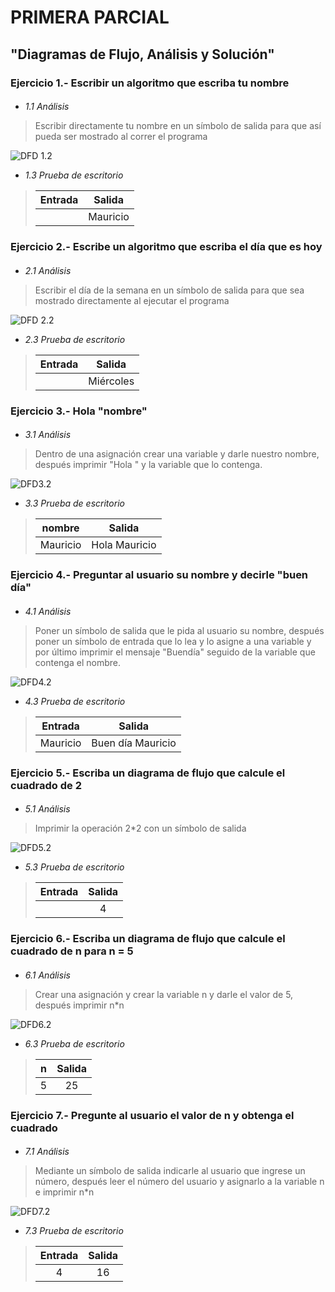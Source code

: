 # PRIMERA PARCIAL
## "Diagramas de Flujo, Análisis y Solución"
### Ejercicio 1.- Escribir un algoritmo que escriba tu nombre
####
* *1.1 Análisis*
> Escribir directamente tu nombre en un símbolo de salida para que así pueda ser mostrado al correr el programa

![DFD 1.2](https://github.com/MauriGGH/MauriGGH/blob/main/DFD1.png?raw=true)
* *1.3 Prueba de escritorio*
> |Entrada|Salida|
> |:---:|:---:|
> ||Mauricio|
### Ejercicio 2.- Escribe un algoritmo que escriba el día que es hoy
####
* *2.1 Análisis*
> Escribir el día de la semana en un símbolo de salida para que sea mostrado directamente al ejecutar el programa

![DFD 2.2](https://github.com/MauriGGH/MauriGGH/blob/main/DFD2.png?raw=true)
* *2.3 Prueba de escritorio*
> |Entrada|Salida|
> |---|:---:|
> ||Miércoles|
### Ejercicio 3.- Hola "nombre"
####
* *3.1 Análisis*
> Dentro de una asignación crear una variable y darle nuestro nombre, después imprimir "Hola " y la variable que lo contenga.

  ![DFD3.2](https://github.com/MauriGGH/MauriGGH/blob/main/DFD3.png?raw=true)
* *3.3 Prueba de escritorio*
> |nombre|Salida|
> |:---:|:----------------:|
> |Mauricio|Hola Mauricio|
### Ejercicio 4.- Preguntar al usuario su nombre y decirle "buen día" <nombre>
####
* *4.1 Análisis*
> Poner un símbolo de salida que le pida al usuario su nombre, después poner un símbolo de entrada que lo lea y lo 
  asigne a una variable y por último imprimir el mensaje "Buendía" seguido de la variable que contenga el nombre.

  ![DFD4.2](https://github.com/MauriGGH/MauriGGH/blob/main/DFD4.png?raw=true)
* *4.3 Prueba de escritorio*
> |Entrada|Salida|
> |:---:|:----------------:|
> |Mauricio|Buen día Mauricio|
### Ejercicio 5.- Escriba un diagrama de flujo que calcule el cuadrado de 2
####
* *5.1 Análisis*
> Imprimir la operación 2*2 con un símbolo de salida

  ![DFD5.2](https://github.com/MauriGGH/MauriGGH/blob/main/DFD5.png?raw=true)
* *5.3 Prueba de escritorio*
> |Entrada|Salida|
> |:---:|:---:|
> ||4|
### Ejercicio 6.- Escriba un diagrama de flujo que calcule el cuadrado de n para n = 5
####
* *6.1 Análisis*
> Crear una asignación y crear la variable n y darle el valor de 5, después imprimir n*n

  ![DFD6.2](https://github.com/MauriGGH/MauriGGH/blob/main/DFD6.png?raw=true)
* *6.3 Prueba de escritorio*
> |n|Salida|
> |:---:|:---:|
> |5|25|
### Ejercicio 7.- Pregunte al usuario el valor de n y obtenga el cuadrado
####
* *7.1 Análisis*
> Mediante un símbolo de salida indicarle al usuario que ingrese un número, después leer el número del usuario y asignarlo a la variable n 
  e imprimir n*n

  ![DFD7.2](https://github.com/MauriGGH/MauriGGH/blob/main/DFD7.png?raw=true)
* *7.3 Prueba de escritorio*
> |Entrada|Salida|
> |:---:|:---:|
> |4|16|
